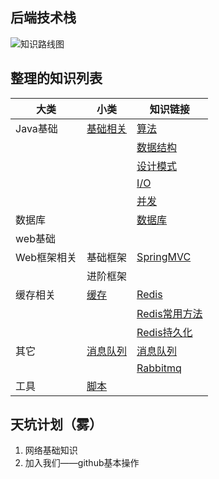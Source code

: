 ## 后端技术栈

![知识路线图](../images/backend/javaweblearning.png)

## 整理的知识列表

大类 | 小类 | 知识链接
---|--- |---
Java基础 | [基础相关](./basic) |[算法](./basic/Algorithm.md)
|||[数据结构](./basic/DataStructure.md)
|||[设计模式](./basic/DesignPattern.md)
|||[I/O](./basic/IO.md)
|||[并发](./basic/Concurrency.md)
数据库 | |[数据库](./database/DataBase.md)
web基础 |
Web框架相关 |基础框架|[SpringMVC](./framework/SpringMVC.md)
||进阶框架|
缓存相关 | [缓存](./cache) |[Redis](./cache/Redis.md)
||  |[Redis常用方法](./cache/Redis常用方法.md)
||  |[Redis持久化](./cache/Redis持久化.md)
其它 | [消息队列](./messagequeue) |[消息队列](./messagequeue/message-queue.md)
||  |[Rabbitmq](./messagequeue/rabbitmq.md)
工具|[脚本](./tools/Script.md)||



## 天坑计划（雾）
1. 网络基础知识
2. 加入我们——github基本操作






